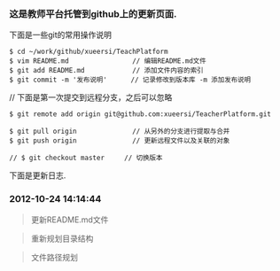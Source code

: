 ### 这是教师平台托管到github上的更新页面.
下面是一些git的常用操作说明

```
$ cd ~/work/github/xueersi/TeachPlatform
$ vim README.md                // 编辑README.md文件
$ git add README.md            // 添加文件内容的索引
$ git commit -m '发布说明'      // 记录修改到版本库 -m 添加发布说明
```
// 下面是第一次提交到远程分支，之后可以忽略
```
$ git remote add origin git@github.com:xueersi/TeacherPlatform.git
```
```
$ git pull origin              // 从另外的分支进行提取与合并
$ git push origin              // 更新远程文件以及关联的对象

```
```
// $ git checkout master     // 切换版本
```

下面是更新日志.

### 2012-10-24 14:14:44 ###
> 更新README.md文件

> 重新规划目录结构

> 文件路径规划
